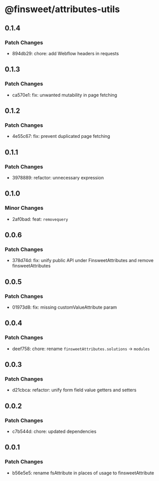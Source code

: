 # @finsweet/attributes-utils

## 0.1.4

### Patch Changes

- 894db29: chore: add Webflow headers in requests

## 0.1.3

### Patch Changes

- ca570e1: fix: unwanted mutability in page fetching

## 0.1.2

### Patch Changes

- 4e55c67: fix: prevent duplicated page fetching

## 0.1.1

### Patch Changes

- 3978889: refactor: unnecessary expression

## 0.1.0

### Minor Changes

- 2af0bad: feat: `removequery`

## 0.0.6

### Patch Changes

- 378d74d: fix: unify public API under FinsweetAttributes and remove finsweetAttributes

## 0.0.5

### Patch Changes

- 01973d8: fix: missing customValueAttribute param

## 0.0.4

### Patch Changes

- deef758: chore: rename `finsweetAttributes.solutions` -> `modules`

## 0.0.3

### Patch Changes

- d21cbca: refactor: unify form field value getters and setters

## 0.0.2

### Patch Changes

- c7b544d: chore: updated dependencies

## 0.0.1

### Patch Changes

- b56e5e5: rename fsAttribute in places of usage to finsweetAttribute
